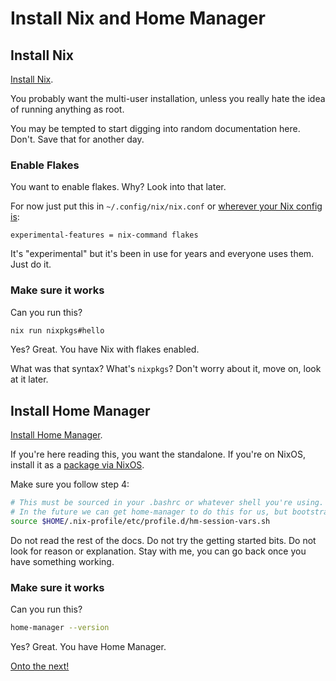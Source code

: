 # Install Nix and Home Manager

## Install Nix

[Install Nix](https://nixos.org/download.html).

You probably want the multi-user installation, unless you really hate the idea
of running anything as root.

You may be tempted to start digging into random documentation here. Don't.
Save that for another day.

### Enable Flakes

You want to enable flakes. Why? Look into that later.

For now just put this in `~/.config/nix/nix.conf` or
[wherever your Nix config is](https://nixos.wiki/wiki/Flakes):

```
experimental-features = nix-command flakes
```

It's "experimental" but it's been in use for years and everyone uses them.
Just do it.

### Make sure it works

Can you run this?

```bash
nix run nixpkgs#hello
```

Yes? Great. You have Nix with flakes enabled.

What was that syntax? What's `nixpkgs`? Don't worry about it, move on, look at
it later.

## Install Home Manager

[Install Home Manager](https://nix-community.github.io/home-manager/index.xhtml#ch-installation).

If you're here reading this, you want the standalone. If you're on NixOS,
install it as a [package via NixOS](https://search.nixos.org/packages?channel=23.11&show=home-manager&from=0&size=50&sort=relevance&type=packages&query=home-manager).

Make sure you follow step 4:

```bash
# This must be sourced in your .bashrc or whatever shell you're using.
# In the future we can get home-manager to do this for us, but bootstrapping for now...
source $HOME/.nix-profile/etc/profile.d/hm-session-vars.sh
```

Do not read the rest of the docs. Do not try the getting started bits. Do not
look for reason or explanation. Stay with me, you can go back once you have
something working.

### Make sure it works

Can you run this?

```bash
home-manager --version
```

Yes? Great. You have Home Manager.

[Onto the next!](02-basic-repository-setup.md)
